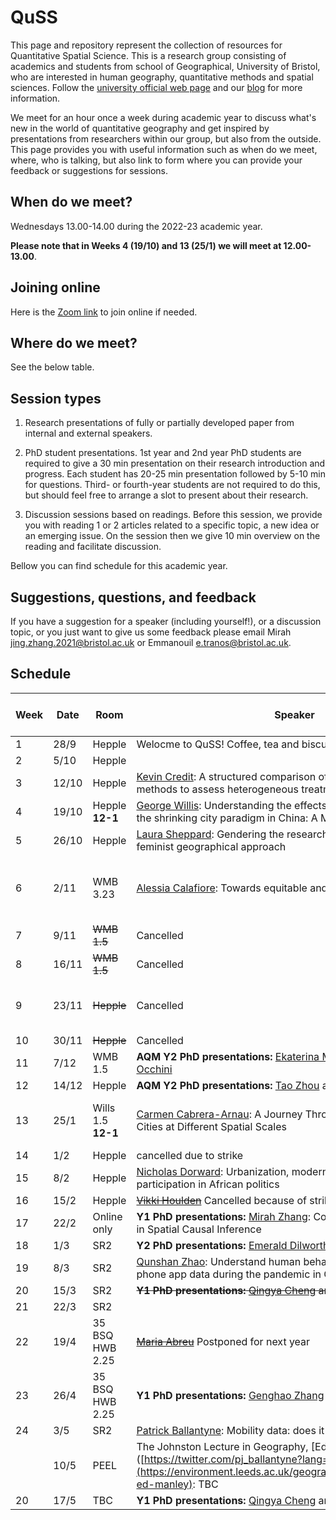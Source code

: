 # QuSS

This page and repository represent the collection of resources for Quantitative Spatial Science. This is a research group consisting of academics and students from school of Geographical, University of Bristol, who are interested in human geography, quantitative methods and spatial sciences. Follow the [university official web page](http://www.bristol.ac.uk/geography/research/quantitative-spatial-science/) and our [blog](https://quss.blogs.bristol.ac.uk/) for more information.

We meet for an hour once a week during academic year to discuss what's new in the world of quantitative geography and get inspired by presentations from researchers within our group, but also from the outside. This page provides you with useful information such as when do we meet, where, who is talking, but also link to form where you can provide your feedback or suggestions for sessions.

## When do we meet?

Wednesdays 13.00-14.00 during the 2022-23 academic year.

**Please note that in Weeks 4 (19/10) and 13 (25/1) we will meet at 12.00-13.00**.

## Joining online

Here is the [Zoom link](https://bristol-ac-uk.zoom.us/j/98103670328?pwd=VllwYTh5WGZ2S0Y2U2l2MHNGd1BBdz09) to join online if needed.

## Where do we meet?

See the below table.

## Session types

1.  Research presentations of fully or partially developed paper from internal and external speakers.

2.  PhD student presentations. 1st year and 2nd year PhD students are required to give a 30 min presentation on their research introduction and progress. Each student has 20-25 min presentation followed by 5-10 min for questions. Third- or fourth-year students are not required to do this, but should feel free to arrange a slot to present about their research.

3.  Discussion sessions based on readings. Before this session, we provide you with reading 1 or 2 articles related to a specific topic, a new idea or an emerging issue. On the session then we give 10 min overview on the reading and facilitate discussion.

Bellow you can find schedule for this academic year.

## Suggestions, questions, and feedback

If you have a suggestion for a speaker (including yourself!), or a discussion topic, or you just want to give us some feedback please email Mirah [jing.zhang.2021@bristol.ac.uk](mailto:jing.zhang.2021@bristol.ac.uk) or Emmanouil [e.tranos@bristol.ac.uk](mailto:e.tranos@bristol.ac.uk).

## Schedule

| Week | Date  | Room             | Speaker | QUSS Social event |
|------|-------|------------------|---------|-------------------|
| 1    | 28/9  | Hepple           | Welocme to QuSS! Coffee, tea and biscuits. |                   |
| 2    | 5/10  | Hepple           |  |                   |
| 3    | 12/10 | Hepple           | [Kevin Credit](https://www.maynoothuniversity.ie/faculty-social-sciences/our-people/kevin-credit): A structured comparison of causal machine learning methods to assess heterogeneous treatment effects in spatial data        | The Ostrich          |
| 4    | 19/10 | Hepple **12-1**  | [George Willis](https://www.researchgate.net/profile/George-Willis-3): Understanding the effects of polycentricity within the shrinking city paradigm in China: A Multi-level approach  |  Eldon House                 |
| 5    | 26/10 | Hepple           | [Laura Sheppard](https://twitter.com/laurahsheppard): Gendering the research pipeline: a quantitative feminist geographical approach |                   |
| 6    | 2/11  | WMB 3.23         | [Alessia Calafiore](https://aelissa.github.io/): Towards equitable and inclusive 20 minute cities|   The White Harte (Park Row)        |
| 7    | 9/11  | ~~WMB 1.5~~          | Cancelled    |                   |
| 8    | 16/11 | ~~WMB 1.5~~          | Cancelled |       |
| 9    | 23/11 | ~~Hepple~~           | Cancelled |    Robin Hood on St Michaels                    |
| 10   | 30/11 | ~~Hepple~~           | Cancelled |          |
| 11   | 7/12  | WMB 1.5          |**AQM Y2 PhD presentations:** [Ekaterina Melianova](https://research-information.bris.ac.uk/en/persons/ekaterina-melianova) and [Giulia Occhini](https://research-information.bris.ac.uk/en/persons/giulia-occhini)       |                    |
| 12   | 14/12 | Hepple           |**AQM Y2 PhD presentations:** [Tao Zhou](https://research-information.bris.ac.uk/en/persons/tao-zhou) and [Yigong Hu](https://github.com/HPDell) |    |
| 13   | 25/1  | Wills 1.5 **12-1**     | [Carmen Cabrera-Arnau](https://www.liverpool.ac.uk/environmental-sciences/staff/carmen-cabrera-arnau/): A Journey Through the Complexity of Cities at Different Spatial Scales        |      The Hope and Anchor             |
| 14   | 1/2   | Hepple           | cancelled due to strike      |                   |
| 15   | 8/2   | Hepple           |  [Nicholas Dorward](https://research-information.bris.ac.uk/en/persons/nicholas-m-dorward): Urbanization, modernization, and women's participation in African politics       |                   |
| 16   | 15/2  | Hepple           | ~~[Vikki Houlden](https://environment.leeds.ac.uk/geography/staff/9618/dr-vikki-houlden)~~ Cancelled because of strikes        |                   |
| 17   | 22/2  | Online only           |**Y1 PhD presentations:** [Mirah Zhang](https://twitter.com/MirahJZ): Connecting a Few Concepts in Spatial Causal Inference    |                   |
| 18   | 1/3   | SR2           |   **Y2 PhD presentations:**  [Emerald Dilworth](https://research-information.bris.ac.uk/en/persons/emerald-dilworth) and [Sultan Alotaibi](https://research-information.bris.ac.uk/en/persons/sultan-jazi-s-alotaibi)   |                   |
| 19   | 8/3   | SR2           | [Qunshan Zhao](https://www.gla.ac.uk/schools/socialpolitical/staff/qunshanzhao/): Understand human behaviours by using mobile phone app data during the pandemic in Glasgow        |                   |
| 20   | 15/3  | SR2              |  ~~**Y1 PhD presentations:** [Qingya Cheng](https://research-information.bris.ac.uk/en/persons/qingya-cheng)  and  [Sitong Guo](https://research-information.bris.ac.uk/en/persons/sitong-guo)~~   |                   |
| 21   | 22/3  | SR2              |         |                   |
| 22   | 19/4  | 35 BSQ HWB 2.25  | ~~[Maria Abreu](https://www.landecon.cam.ac.uk/directory/dr-maria-abreu)~~ Postponed for next year|                   |
| 23   | 26/4  | 35 BSQ HWB 2.25  |   **Y1 PhD presentations:** [Genghao Zhang](https://research-information.bris.ac.uk/en/persons/genghao-zhang)  and  [Jiao Zhou](https://research-information.bris.ac.uk/en/persons/jiao-zhou)         |                   |
| 24   | 3/5   | SR2  | [Patrick Ballantyne](https://twitter.com/pj_ballantyne?lang=en): Mobility data: does it live up to the hype?        |                   |
|    | 10/5   | PEEL  |The Johnston Lecture in Geography, [Ed Manley]([https://twitter.com/pj_ballantyne?lang=en](https://environment.leeds.ac.uk/geography/staff/9293/professor-ed-manley): TBC        |                   |
| 20   | 17/5  | TBC              |  **Y1 PhD presentations:** [Qingya Cheng](https://research-information.bris.ac.uk/en/persons/qingya-cheng)  and  [Sitong Guo](https://research-information.bris.ac.uk/en/persons/sitong-guo)   |                   |

